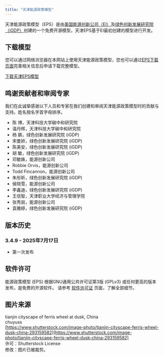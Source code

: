 ```yaml
---
title: "天津能源政策模型"
---
```


天津能源政策模型（EPS）是由[美国能源创新公司（EI）](https://energyinnovation.org/)及[绿色创新发展研究院（iGDP）](http://www.igdp.cn/)创建的一个免费开源模型，天津EPS基于EI最初创建的模型进行开发。

## 下载模型

您可以通过网络浏览器在本网站上使用天津能源政策模型，您也可以通过[EPS下载页面](../download)完善相关信息后申请下载完整模型。

<p><a href="https://wkf.ms/4lPNC2U" class="btn">下载天津EPS模型</a></p>

## 鸣谢贡献者和审阅专家
我们在此诚挚感谢以下人员和专家在我们创建和审阅天津能源政策模型时的贡献与支持。姓名按名字首字母排序。

* 陈  博，天津科技大学碳中和研究院
* 温丹辉，天津科技大学碳中和研究院
* 杨  鹂，绿色创新发展研究院 (iGDP)
* 宋曼娇，绿色创新发展研究院 (iGDP)
* 陈美安，绿色创新发展研究院 (iGDP)
* 胡  敏，绿色创新发展研究院 (iGDP)
* 邓敏姝，能源创新公司
* Robbie Orvis，能源创新公司
* Todd Fincannon，能源创新公司
* 朱彤昕，绿色创新发展研究院 (iGDP)
* 侯晓雪，能源创新公司
* 李鑫迪，绿色创新发展研究院 (iGDP)
* 王信智，天津职业大学经济与管理学院
* 张秀丽，能源创新公司
* 袁雅婷，绿色创新发展研究院 (iGDP)



## 版本历史

### **3.4.9 - 2025年7月17日**

* 第一次发布

## 软件许可

能源政策模型 (EPS) 根据GNU通用公共许可证第3版 (GPLv3) 或任何更高的版本发布，是免费的开源软件。 请参考 [软件许可证](../software-license) 页面，了解全部细节。

## 图片来源
tianjin cityscape of ferris wheel at dusk, China<br/>
chuyuss<br/>
[https://www.shutterstock.com/image-photo/tianjin-cityscape-ferris-wheel-dusk-china-293159582](https://www.shutterstock.com/image-photo/tianjin-cityscape-ferris-wheel-dusk-china-293159582)<br/>
许可：Shutterstock License<br/>
修改：图片已被裁剪。
